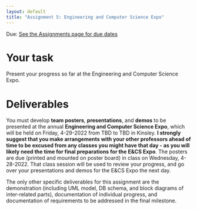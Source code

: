 ```yaml
---
layout: default
title: "Assignment 5: Engineering and Computer Science Expo"
---
```


Due: [See the Assignments page for due dates](../assign/index.html)

# Your task
Present your progress so far at the Engineering and Computer Science Expo.


# Deliverables
You must develop **team posters**, **presentations**, and **demos** to be presented at the annual **Engineering and Computer Science Expo**, which will be held on Friday, 4-29-2022 from TBD to TBD in Kinsley.  **I strongly suggest that you make arrangements with your other professors ahead of time to be excused from any classes you might have that day - as you will likely need the time for final preparations for the E&CS Expo**.  The posters are due (printed and mounted on poster board) in class on Wednesday, 4-28-2022.  That class session will be used to review your progress, and go over your presentations and demos for the E&CS Expo the next day.

The only other specific deliverables for this assignment are the demonstration (including UML model, DB schema, and block diagrams of inter-related parts), documentation of individual progress, and documentation of requirements to be addressed in the final milestone.

<!-- vim:set wrap: -->
<!-- vim:set linebreak: -->
<!-- vim:set nolist: -->
